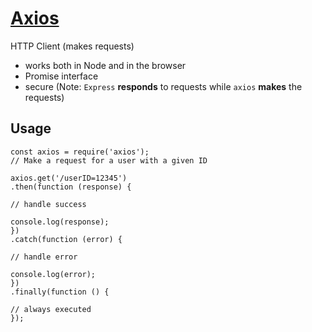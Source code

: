 # [Axios](https://github.com/axios/axios)
HTTP Client (makes requests)
* works both in Node and in the browser
* Promise interface
* secure
(Note: `Express` __responds__ to requests while `axios` __makes__ the requests)

## Usage
```
const axios = require('axios');
// Make a request for a user with a given ID

axios.get('/userID=12345')  
.then(function (response) {    

// handle success    

console.log(response);  
})  
.catch(function (error) {    

// handle error    

console.log(error);  
})  
.finally(function () {    

// always executed  
});
```
